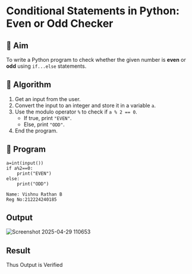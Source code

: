 # Conditional Statements in Python: Even or Odd Checker

## 🎯 Aim
To write a Python program to check whether the given number is **even** or **odd** using `if...else` statements.

## 🧠 Algorithm
1. Get an input from the user.
2. Convert the input to an integer and store it in a variable `a`.
3. Use the modulo operator `%` to check if `a % 2 == 0`.
   - If true, print `"EVEN"`.
   - Else, print `"ODD"`.
4. End the program.

## 🧾 Program
```
a=int(input())
if a%2==0:
    print("EVEN")
else:
    print("ODD")
```
```
Name: Vishnu Rathan B
Reg No:212224240185
```
## Output

![Screenshot 2025-04-29 110653](https://github.com/user-attachments/assets/3dea2189-eca5-4167-aa36-accaed6d9167)



## Result
Thus Output is Verified
